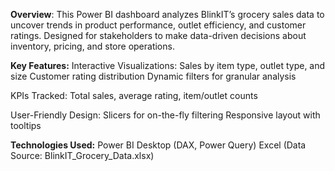 **Overview**:
This Power BI dashboard analyzes BlinkIT’s grocery sales data to uncover trends in product performance, outlet efficiency, and customer ratings. Designed for stakeholders to make data-driven decisions about inventory, pricing, and store operations.

**Key Features:**
Interactive Visualizations: Sales by item type, outlet type, and size
                            Customer rating distribution
                            Dynamic filters for granular analysis

KPIs Tracked: Total sales, average rating, item/outlet counts

User-Friendly Design: Slicers for on-the-fly filtering
                      Responsive layout with tooltips

**Technologies Used:**
Power BI Desktop (DAX, Power Query)
Excel (Data Source: BlinkIT_Grocery_Data.xlsx)
